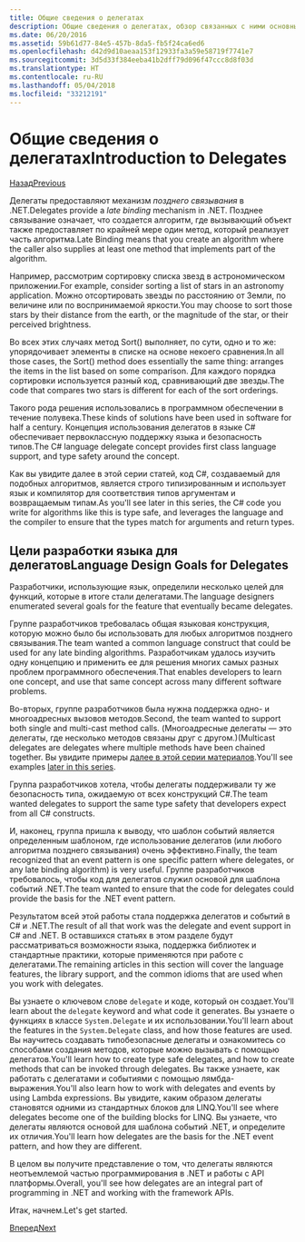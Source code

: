 ```yaml
---
title: Общие сведения о делегатах
description: Общие сведения о делегатах, обзор связанных с ними основных понятий и обсуждение целей разработки языка для делегатов.
ms.date: 06/20/2016
ms.assetid: 59b61d77-84e5-457b-8da5-fb5f24ca6ed6
ms.openlocfilehash: d42d9d10aeaa153f12933fa3a59e58719f7741e7
ms.sourcegitcommit: 3d5d33f384eeba41b2dff79d096f47ccc8d8f03d
ms.translationtype: HT
ms.contentlocale: ru-RU
ms.lasthandoff: 05/04/2018
ms.locfileid: "33212191"
---
```

# <a name="introduction-to-delegates"></a><span data-ttu-id="bbced-103">Общие сведения о делегатах</span><span class="sxs-lookup"><span data-stu-id="bbced-103">Introduction to Delegates</span></span>

[<span data-ttu-id="bbced-104">Назад</span><span class="sxs-lookup"><span data-stu-id="bbced-104">Previous</span></span>](delegates-events.md)

<span data-ttu-id="bbced-105">Делегаты предоставляют механизм *позднего связывания* в .NET.</span><span class="sxs-lookup"><span data-stu-id="bbced-105">Delegates provide a *late binding* mechanism in .NET.</span></span> <span data-ttu-id="bbced-106">Позднее связывание означает, что создается алгоритм, где вызывающий объект также предоставляет по крайней мере один метод, который реализует часть алгоритма.</span><span class="sxs-lookup"><span data-stu-id="bbced-106">Late Binding means that you create an algorithm where the caller also supplies at least one method that implements part of the algorithm.</span></span>

<span data-ttu-id="bbced-107">Например, рассмотрим сортировку списка звезд в астрономическом приложении.</span><span class="sxs-lookup"><span data-stu-id="bbced-107">For example, consider sorting a list of stars in an astronomy application.</span></span>
<span data-ttu-id="bbced-108">Можно отсортировать звезды по расстоянию от Земли, по величине или по воспринимаемой яркости.</span><span class="sxs-lookup"><span data-stu-id="bbced-108">You may choose to sort those stars by their distance from the earth, or the magnitude of the star, or their perceived brightness.</span></span>

<span data-ttu-id="bbced-109">Во всех этих случаях метод Sort() выполняет, по сути, одно и то же: упорядочивает элементы в списке на основе некоего сравнения.</span><span class="sxs-lookup"><span data-stu-id="bbced-109">In all those cases, the Sort() method does essentially the same thing: arranges the items in the list based on some comparison.</span></span> <span data-ttu-id="bbced-110">Для каждого порядка сортировки используется разный код, сравнивающий две звезды.</span><span class="sxs-lookup"><span data-stu-id="bbced-110">The code that compares two stars is different for each of the sort orderings.</span></span>

<span data-ttu-id="bbced-111">Такого рода решения использовались в программном обеспечении в течение полувека.</span><span class="sxs-lookup"><span data-stu-id="bbced-111">These kinds of solutions have been used in software for half a century.</span></span>
<span data-ttu-id="bbced-112">Концепция использования делегатов в языке C# обеспечивает первоклассную поддержку языка и безопасность типов.</span><span class="sxs-lookup"><span data-stu-id="bbced-112">The C# language delegate concept provides first class language support, and type safety around the concept.</span></span>

<span data-ttu-id="bbced-113">Как вы увидите далее в этой серии статей, код C#, создаваемый для подобных алгоритмов, является строго типизированным и использует язык и компилятор для соответствия типов аргументам и возвращаемым типам.</span><span class="sxs-lookup"><span data-stu-id="bbced-113">As you'll see later in this series, the C# code you write for algorithms like this is type safe, and leverages the language and the compiler to ensure that the types match for arguments and return types.</span></span>

## <a name="language-design-goals-for-delegates"></a><span data-ttu-id="bbced-114">Цели разработки языка для делегатов</span><span class="sxs-lookup"><span data-stu-id="bbced-114">Language Design Goals for Delegates</span></span>

<span data-ttu-id="bbced-115">Разработчики, использующие язык, определили несколько целей для функций, которые в итоге стали делегатами.</span><span class="sxs-lookup"><span data-stu-id="bbced-115">The language designers enumerated several goals for the feature that eventually became delegates.</span></span>

<span data-ttu-id="bbced-116">Группе разработчиков требовалась общая языковая конструкция, которую можно было бы использовать для любых алгоритмов позднего связывания.</span><span class="sxs-lookup"><span data-stu-id="bbced-116">The team wanted a common language construct that could be used for any late binding algorithms.</span></span> <span data-ttu-id="bbced-117">Разработчикам удалось изучить одну концепцию и применить ее для решения многих самых разных проблем программного обеспечения.</span><span class="sxs-lookup"><span data-stu-id="bbced-117">That enables developers to learn one concept, and use that same concept across many different software problems.</span></span>

<span data-ttu-id="bbced-118">Во-вторых, группе разработчиков была нужна поддержка одно- и многоадресных вызовов методов.</span><span class="sxs-lookup"><span data-stu-id="bbced-118">Second, the team wanted to support both single and multi-cast method calls.</span></span> <span data-ttu-id="bbced-119">(Многоадресные делегаты — это делегаты, где несколько методов связаны друг с другом.)</span><span class="sxs-lookup"><span data-stu-id="bbced-119">(Multicast delegates are delegates where multiple methods have been chained together.</span></span> <span data-ttu-id="bbced-120">Вы увидите примеры [далее в этой серии материалов](delegate-class.md).</span><span class="sxs-lookup"><span data-stu-id="bbced-120">You'll see examples [later in this series](delegate-class.md).</span></span> 

<span data-ttu-id="bbced-121">Группа разработчиков хотела, чтобы делегаты поддерживали ту же безопасность типа, ожидаемую от всех конструкций C#.</span><span class="sxs-lookup"><span data-stu-id="bbced-121">The team wanted delegates to support the same type safety that developers expect from all C# constructs.</span></span> 

<span data-ttu-id="bbced-122">И, наконец, группа пришла к выводу, что шаблон событий является определенным шаблоном, где использование делегатов (или любого алгоритма позднего связывания) очень эффективно.</span><span class="sxs-lookup"><span data-stu-id="bbced-122">Finally, the team recognized that an event pattern is one specific pattern where delegates, or any late binding algorithm) is very useful.</span></span> <span data-ttu-id="bbced-123">Группе разработчиков требовалось, чтобы код для делегатов служил основой для шаблона событий .NET.</span><span class="sxs-lookup"><span data-stu-id="bbced-123">The team wanted to ensure that the code for delegates could provide the basis for the .NET event pattern.</span></span>

<span data-ttu-id="bbced-124">Результатом всей этой работы стала поддержка делегатов и событий в C# и .NET.</span><span class="sxs-lookup"><span data-stu-id="bbced-124">The result of all that work was the delegate and event support in C# and .NET.</span></span> <span data-ttu-id="bbced-125">В оставшихся статьях в этом разделе будут рассматриваться возможности языка, поддержка библиотек и стандартные практики, которые применяются при работе с делегатами.</span><span class="sxs-lookup"><span data-stu-id="bbced-125">The remaining articles in this section will cover the language features, the library support, and the common idioms that are used when you work with delegates.</span></span>

<span data-ttu-id="bbced-126">Вы узнаете о ключевом слове `delegate` и коде, который он создает.</span><span class="sxs-lookup"><span data-stu-id="bbced-126">You'll learn about the `delegate` keyword and what code it generates.</span></span> <span data-ttu-id="bbced-127">Вы узнаете о функциях в классе `System.Delegate` и их использовании.</span><span class="sxs-lookup"><span data-stu-id="bbced-127">You'll learn about the features in the `System.Delegate` class, and how those features are used.</span></span> <span data-ttu-id="bbced-128">Вы научитесь создавать типобезопасные делегаты и ознакомитесь со способами создания методов, которые можно вызывать с помощью делегатов.</span><span class="sxs-lookup"><span data-stu-id="bbced-128">You'll learn how to create type safe delegates, and how to create methods that can be invoked through delegates.</span></span> <span data-ttu-id="bbced-129">Вы также узнаете, как работать с делегатами и событиями с помощью лямбда-выражения.</span><span class="sxs-lookup"><span data-stu-id="bbced-129">You'll also learn how to work with delegates and events by using Lambda expressions.</span></span> <span data-ttu-id="bbced-130">Вы увидите, каким образом делегаты становятся одними из стандартных блоков для LINQ.</span><span class="sxs-lookup"><span data-stu-id="bbced-130">You'll see where delegates become one of the building blocks for LINQ.</span></span> <span data-ttu-id="bbced-131">Вы узнаете, что делегаты являются основой для шаблона событий .NET, и определите их отличия.</span><span class="sxs-lookup"><span data-stu-id="bbced-131">You'll learn how delegates are the basis for the .NET event pattern, and how they are different.</span></span>

<span data-ttu-id="bbced-132">В целом вы получите представление о том, что делегаты являются неотъемлемой частью программирования в .NET и работы с API платформы.</span><span class="sxs-lookup"><span data-stu-id="bbced-132">Overall, you'll see how delegates are an integral part of programming in .NET and working with the framework APIs.</span></span>

<span data-ttu-id="bbced-133">Итак, начнем.</span><span class="sxs-lookup"><span data-stu-id="bbced-133">Let's get started.</span></span>

[<span data-ttu-id="bbced-134">Вперед</span><span class="sxs-lookup"><span data-stu-id="bbced-134">Next</span></span>](delegate-class.md)
